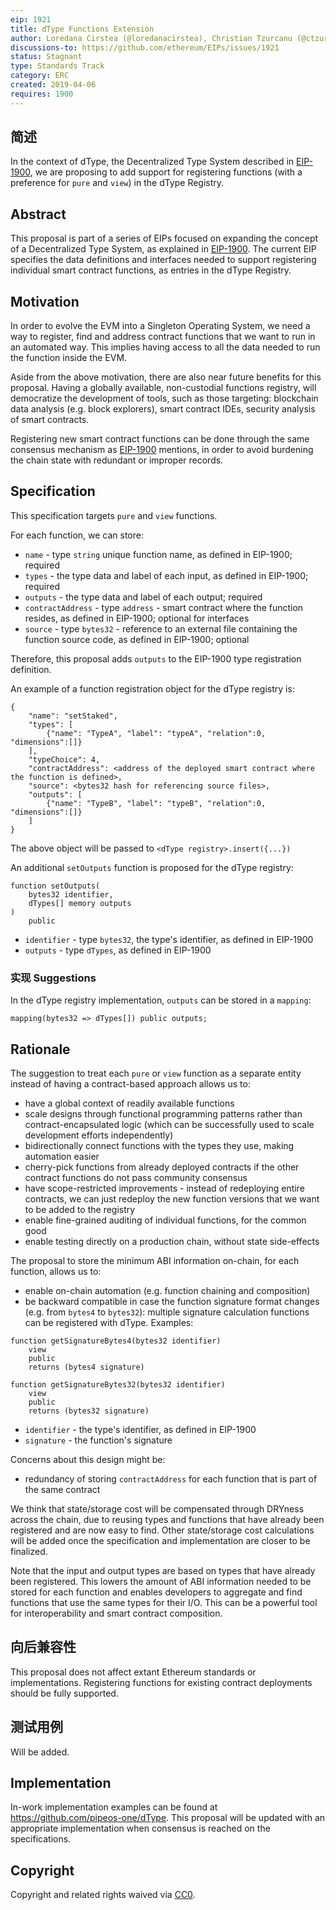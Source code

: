 ```yaml
---
eip: 1921
title: dType Functions Extension
author: Loredana Cirstea (@loredanacirstea), Christian Tzurcanu (@ctzurcanu)
discussions-to: https://github.com/ethereum/EIPs/issues/1921
status: Stagnant
type: Standards Track
category: ERC
created: 2019-04-06
requires: 1900
---
```


## 简述
In the context of dType, the Decentralized Type System described in [EIP-1900](./eip-1900.md), we are proposing to add support for registering functions (with a preference for `pure` and `view`) in the dType Registry.

## Abstract

This proposal is part of a series of EIPs focused on expanding the concept of a Decentralized Type System, as explained in [EIP-1900](./eip-1900.md). The current EIP specifies the data definitions and interfaces needed to support registering individual smart contract functions, as entries in the dType Registry.

## Motivation

In order to evolve the EVM into a Singleton Operating System, we need a way to register, find and address contract functions that we want to run in an automated way. This implies having access to all the data needed to run the function inside the EVM.

Aside from the above motivation, there are also near future benefits for this proposal. Having a globally available, non-custodial functions registry, will democratize the development of tools, such as those targeting: blockchain data analysis (e.g. block explorers), smart contract IDEs, security analysis of smart contracts.

Registering new smart contract functions can be done through the same consensus mechanism as [EIP-1900](./eip-1900.md) mentions, in order to avoid burdening the chain state with redundant or improper records.


## Specification

This specification targets `pure` and `view` functions.

For each function, we can store:
* `name` - type `string` unique function name, as defined in EIP-1900; required
* `types` - the type data and label of each input, as defined in EIP-1900; required
* `outputs` - the type data and label of each output; required
* `contractAddress` - type `address` - smart contract where the function resides, as defined in EIP-1900; optional for interfaces
* `source` - type `bytes32` - reference to an external file containing the function source code, as defined in EIP-1900; optional

Therefore, this proposal adds `outputs` to the EIP-1900 type registration definition.

An example of a function registration object for the dType registry is:

```
{
    "name": "setStaked",
    "types": [
        {"name": "TypeA", "label": "typeA", "relation":0, "dimensions":[]}
    ],
    "typeChoice": 4,
    "contractAddress": <address of the deployed smart contract where the function is defined>,
    "source": <bytes32 hash for referencing source files>,
    "outputs": [
        {"name": "TypeB", "label": "typeB", "relation":0, "dimensions":[]}
    ]
}
```

The above object will be passed to `<dType registry>.insert({...})`

An additional `setOutputs` function is proposed for the dType registry:

```
function setOutputs(
    bytes32 identifier,
    dTypes[] memory outputs
)
    public
```

- `identifier` - type `bytes32`, the type's identifier, as defined in EIP-1900
- `outputs` - type `dTypes`, as defined in EIP-1900

### 实现 Suggestions


In the dType registry implementation, `outputs` can be stored in a `mapping`:

```
mapping(bytes32 => dTypes[]) public outputs;
```

## Rationale


The suggestion to treat each `pure` or `view` function as a separate entity instead of having a contract-based approach allows us to:
* have a global context of readily available functions
* scale designs through functional programming patterns rather than contract-encapsulated logic (which can be successfully used to scale development efforts independently)
* bidirectionally connect functions with the types they use, making automation easier
* cherry-pick functions from already deployed contracts if the other contract functions do not pass community consensus
* have scope-restricted improvements - instead of redeploying entire contracts, we can just redeploy the new function versions that we want to be added to the registry
* enable fine-grained auditing of individual functions, for the common good
* enable testing directly on a production chain, without state side-effects

The proposal to store the minimum ABI information on-chain, for each function, allows us to:
* enable on-chain automation (e.g. function chaining and composition)
* be backward compatible in case the function signature format changes (e.g. from `bytes4` to `bytes32`): multiple signature calculation functions can be registered with dType. Examples:

```
function getSignatureBytes4(bytes32 identifier)
    view
    public
    returns (bytes4 signature)

function getSignatureBytes32(bytes32 identifier)
    view
    public
    returns (bytes32 signature)
```

- `identifier` - the type's identifier, as defined in EIP-1900
- `signature` - the function's signature


Concerns about this design might be:
* redundancy of storing `contractAddress` for each function that is part of the same contract

We think that state/storage cost will be compensated through DRYness across the chain, due to reusing types and functions that have already been registered and are now easy to find. Other state/storage cost calculations will be added once the specification and implementation are closer to be finalized.


Note that the input and output types are based on types that have already been registered. This lowers the amount of ABI information needed to be stored for each function and enables developers to aggregate and find functions that use the same types for their I/O. This can be a powerful tool for interoperability and smart contract composition.


## 向后兼容性

This proposal does not affect extant Ethereum standards or implementations. Registering functions for existing contract deployments should be fully supported.

## 测试用例

Will be added.


## Implementation

In-work implementation examples can be found at https://github.com/pipeos-one/dType. This proposal will be updated with an appropriate implementation when consensus is reached on the specifications.

## Copyright
Copyright and related rights waived via [CC0](../LICENSE.md).
